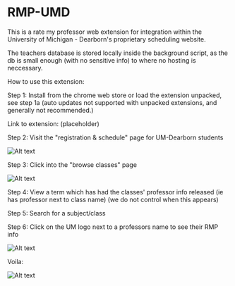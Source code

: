 # RMP-UMD

This is a rate my professor web extension for integration within the University of Michigan - Dearborn's proprietary scheduling website.

The teachers database is stored locally inside the background script, as the db is small enough (with no sensitive info) to where no hosting is neccessary.

How to use this extension:

Step 1: Install from the chrome web store or load the extension unpacked, see step 1a (auto updates not supported with unpacked extensions, and generally not recommended.)

Link to extension: (placeholder)

Step 2: Visit the "registration & schedule" page for UM-Dearborn students

![Alt text](<README Screenshots/Screenshot 2024-02-20 at 10.18.02 AM.png>)

Step 3: Click into the "browse classes" page

![Alt text](<README Screenshots/Screenshot 2024-02-20 at 10.18.48 AM.png>)

Step 4: View a term which has had the classes' professor info released (ie has professor next to class name) (we do not control when this appears)

Step 5: Search for a subject/class

Step 6: Click on the UM logo next to a professors name to see their RMP info

![Alt text](<README Screenshots/Screenshot 2024-02-20 at 10.20.29 AM.png>)

Voila:

![Alt text](<README Screenshots/Screenshot 2024-02-20 at 10.20.37 AM.png>)





